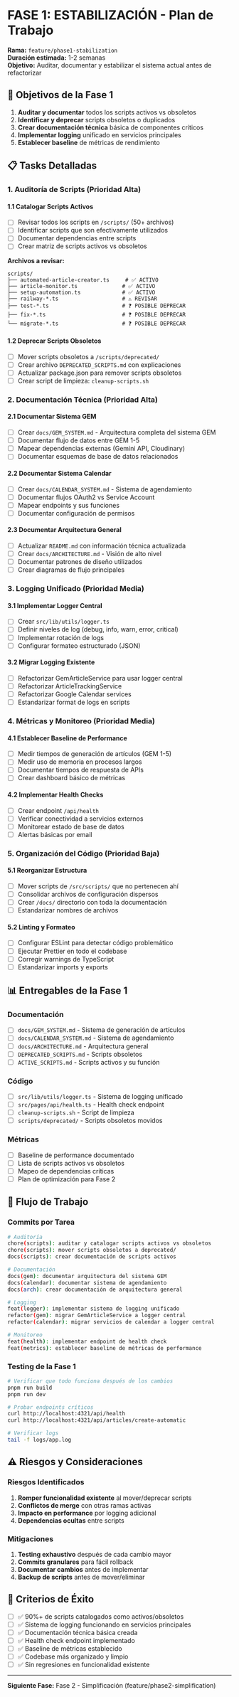 # FASE 1: ESTABILIZACIÓN - Plan de Trabajo

**Rama:** `feature/phase1-stabilization`  
**Duración estimada:** 1-2 semanas  
**Objetivo:** Auditar, documentar y estabilizar el sistema actual antes de refactorizar

## 🎯 Objetivos de la Fase 1

1. **Auditar y documentar** todos los scripts activos vs obsoletos
2. **Identificar y deprecar** scripts obsoletos o duplicados
3. **Crear documentación técnica** básica de componentes críticos
4. **Implementar logging** unificado en servicios principales
5. **Establecer baseline** de métricas de rendimiento

## 📋 Tasks Detalladas

### 1. Auditoría de Scripts (Prioridad Alta)

#### 1.1 Catalogar Scripts Activos

- [ ] Revisar todos los scripts en `/scripts/` (50+ archivos)
- [ ] Identificar scripts que son efectivamente utilizados
- [ ] Documentar dependencias entre scripts
- [ ] Crear matriz de scripts activos vs obsoletos

**Archivos a revisar:**

```
scripts/
├── automated-article-creator.ts     # ✅ ACTIVO
├── article-monitor.ts              # ✅ ACTIVO
├── setup-automation.ts             # ✅ ACTIVO
├── railway-*.ts                    # ⚠️ REVISAR
├── test-*.ts                       # ❓ POSIBLE DEPRECAR
├── fix-*.ts                        # ❓ POSIBLE DEPRECAR
└── migrate-*.ts                    # ❓ POSIBLE DEPRECAR
```

#### 1.2 Deprecar Scripts Obsoletos

- [ ] Mover scripts obsoletos a `/scripts/deprecated/`
- [ ] Crear archivo `DEPRECATED_SCRIPTS.md` con explicaciones
- [ ] Actualizar package.json para remover scripts obsoletos
- [ ] Crear script de limpieza: `cleanup-scripts.sh`

### 2. Documentación Técnica (Prioridad Alta)

#### 2.1 Documentar Sistema GEM

- [ ] Crear `docs/GEM_SYSTEM.md` - Arquitectura completa del sistema GEM
- [ ] Documentar flujo de datos entre GEM 1-5
- [ ] Mapear dependencias externas (Gemini API, Cloudinary)
- [ ] Documentar esquemas de base de datos relacionados

#### 2.2 Documentar Sistema Calendar

- [ ] Crear `docs/CALENDAR_SYSTEM.md` - Sistema de agendamiento
- [ ] Documentar flujos OAuth2 vs Service Account
- [ ] Mapear endpoints y sus funciones
- [ ] Documentar configuración de permisos

#### 2.3 Documentar Arquitectura General

- [ ] Actualizar `README.md` con información técnica actualizada
- [ ] Crear `docs/ARCHITECTURE.md` - Visión de alto nivel
- [ ] Documentar patrones de diseño utilizados
- [ ] Crear diagramas de flujo principales

### 3. Logging Unificado (Prioridad Media)

#### 3.1 Implementar Logger Central

- [ ] Crear `src/lib/utils/logger.ts`
- [ ] Definir niveles de log (debug, info, warn, error, critical)
- [ ] Implementar rotación de logs
- [ ] Configurar formateo estructurado (JSON)

#### 3.2 Migrar Logging Existente

- [ ] Refactorizar GemArticleService para usar logger central
- [ ] Refactorizar ArticleTrackingService
- [ ] Refactorizar Google Calendar services
- [ ] Estandarizar format de logs en scripts

### 4. Métricas y Monitoreo (Prioridad Media)

#### 4.1 Establecer Baseline de Performance

- [ ] Medir tiempos de generación de artículos (GEM 1-5)
- [ ] Medir uso de memoria en procesos largos
- [ ] Documentar tiempos de respuesta de APIs
- [ ] Crear dashboard básico de métricas

#### 4.2 Implementar Health Checks

- [ ] Crear endpoint `/api/health`
- [ ] Verificar conectividad a servicios externos
- [ ] Monitorear estado de base de datos
- [ ] Alertas básicas por email

### 5. Organización del Código (Prioridad Baja)

#### 5.1 Reorganizar Estructura

- [ ] Mover scripts de `/src/scripts/` que no pertenecen ahí
- [ ] Consolidar archivos de configuración dispersos
- [ ] Crear `/docs/` directorio con toda la documentación
- [ ] Estandarizar nombres de archivos

#### 5.2 Linting y Formateo

- [ ] Configurar ESLint para detectar código problemático
- [ ] Ejecutar Prettier en todo el codebase
- [ ] Corregir warnings de TypeScript
- [ ] Estandarizar imports y exports

## 📊 Entregables de la Fase 1

### Documentación

- [ ] `docs/GEM_SYSTEM.md` - Sistema de generación de artículos
- [ ] `docs/CALENDAR_SYSTEM.md` - Sistema de agendamiento
- [ ] `docs/ARCHITECTURE.md` - Arquitectura general
- [ ] `DEPRECATED_SCRIPTS.md` - Scripts obsoletos
- [ ] `ACTIVE_SCRIPTS.md` - Scripts activos y su función

### Código

- [ ] `src/lib/utils/logger.ts` - Sistema de logging unificado
- [ ] `src/pages/api/health.ts` - Health check endpoint
- [ ] `cleanup-scripts.sh` - Script de limpieza
- [ ] `scripts/deprecated/` - Scripts obsoletos movidos

### Métricas

- [ ] Baseline de performance documentado
- [ ] Lista de scripts activos vs obsoletos
- [ ] Mapeo de dependencias críticas
- [ ] Plan de optimización para Fase 2

## 🔄 Flujo de Trabajo

### Commits por Tarea

```bash
# Auditoría
chore(scripts): auditar y catalogar scripts activos vs obsoletos
chore(scripts): mover scripts obsoletos a deprecated/
docs(scripts): crear documentación de scripts activos

# Documentación
docs(gem): documentar arquitectura del sistema GEM
docs(calendar): documentar sistema de agendamiento
docs(arch): crear documentación de arquitectura general

# Logging
feat(logger): implementar sistema de logging unificado
refactor(gem): migrar GemArticleService a logger central
refactor(calendar): migrar servicios de calendar a logger central

# Monitoreo
feat(health): implementar endpoint de health check
feat(metrics): establecer baseline de métricas de performance
```

### Testing de la Fase 1

```bash
# Verificar que todo funciona después de los cambios
pnpm run build
pnpm run dev

# Probar endpoints críticos
curl http://localhost:4321/api/health
curl http://localhost:4321/api/articles/create-automatic

# Verificar logs
tail -f logs/app.log
```

## ⚠️ Riesgos y Consideraciones

### Riesgos Identificados

1. **Romper funcionalidad existente** al mover/deprecar scripts
2. **Conflictos de merge** con otras ramas activas
3. **Impacto en performance** por logging adicional
4. **Dependencias ocultas** entre scripts

### Mitigaciones

1. **Testing exhaustivo** después de cada cambio mayor
2. **Commits granulares** para fácil rollback
3. **Documentar cambios** antes de implementar
4. **Backup de scripts** antes de mover/eliminar

## 🎯 Criterios de Éxito

- [ ] ✅ 90%+ de scripts catalogados como activos/obsoletos
- [ ] ✅ Sistema de logging funcionando en servicios principales
- [ ] ✅ Documentación técnica básica creada
- [ ] ✅ Health check endpoint implementado
- [ ] ✅ Baseline de métricas establecido
- [ ] ✅ Codebase más organizado y limpio
- [ ] ✅ Sin regresiones en funcionalidad existente

---

**Siguiente Fase:** Fase 2 - Simplificación (feature/phase2-simplification)
